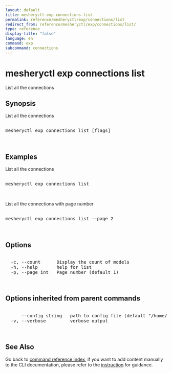 ```yaml
---
layout: default
title: mesheryctl-exp-connections-list
permalink: reference/mesheryctl/exp/connections/list
redirect_from: reference/mesheryctl/exp/connections/list/
type: reference
display-title: "false"
language: en
command: exp
subcommand: connections
---
```


# mesheryctl exp connections list

List all the connections

## Synopsis

List all the connections
<pre class='codeblock-pre'>
<div class='codeblock'>
mesheryctl exp connections list [flags]

</div>
</pre> 

## Examples

List all the connections
<pre class='codeblock-pre'>
<div class='codeblock'>
mesheryctl exp connections list 

</div>
</pre> 

List all the connections with page number
<pre class='codeblock-pre'>
<div class='codeblock'>
mesheryctl exp connections list --page 2

</div>
</pre> 

## Options

<pre class='codeblock-pre'>
<div class='codeblock'>
  -c, --count      Display the count of models
  -h, --help       help for list
  -p, --page int   Page number (default 1)

</div>
</pre>

## Options inherited from parent commands

<pre class='codeblock-pre'>
<div class='codeblock'>
      --config string   path to config file (default "/home/runner/.meshery/config.yaml")
  -v, --verbose         verbose output

</div>
</pre>

## See Also

Go back to [command reference index](/reference/mesheryctl/), if you want to add content manually to the CLI documentation, please refer to the [instruction](/project/contributing/contributing-cli#preserving-manually-added-documentation) for guidance.
